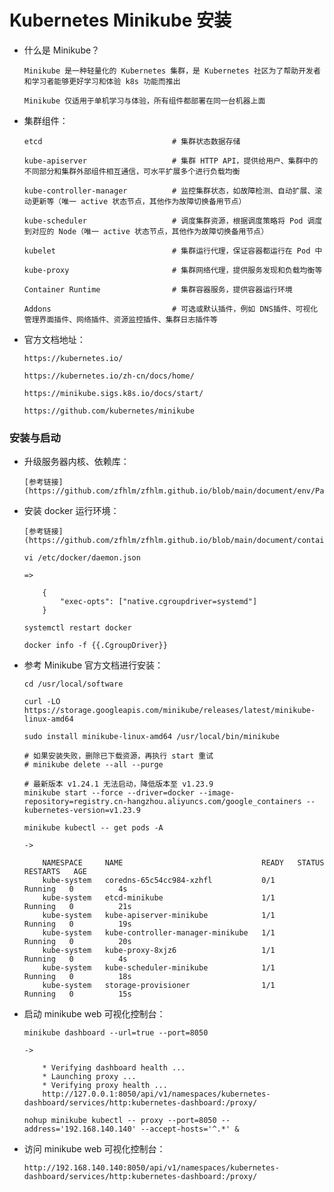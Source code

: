 
# Kubernetes Minikube 安装

  * 什么是 Minikube？

        Minikube 是一种轻量化的 Kubernetes 集群，是 Kubernetes 社区为了帮助开发者和学习者能够更好学习和体验 k8s 功能而推出

        Minikube 仅适用于单机学习与体验，所有组件都部署在同一台机器上面

  * 集群组件：

        etcd                             # 集群状态数据存储

        kube-apiserver                   # 集群 HTTP API，提供给用户、集群中的不同部分和集群外部组件相互通信，可水平扩展多个进行负载均衡

        kube-controller-manager          # 监控集群状态，如故障检测、自动扩展、滚动更新等（唯一 active 状态节点，其他作为故障切换备用节点）

        kube-scheduler                   # 调度集群资源，根据调度策略将 Pod 调度到对应的 Node（唯一 active 状态节点，其他作为故障切换备用节点）

        kubelet                          # 集群运行代理，保证容器都运行在 Pod 中

        kube-proxy                       # 集群网络代理，提供服务发现和负载均衡等

        Container Runtime                # 集群容器服务，提供容器运行环境

        Addons                           # 可选或默认插件，例如 DNS插件、可视化管理界面插件、网络插件、资源监控插件、集群日志插件等

  * 官方文档地址：

        https://kubernetes.io/

        https://kubernetes.io/zh-cn/docs/home/

        https://minikube.sigs.k8s.io/docs/start/

        https://github.com/kubernetes/minikube

### 安装与启动

  * 升级服务器内核、依赖库：

        [参考链接](https://github.com/zfhlm/zfhlm.github.io/blob/main/document/env/Part05%20CentOS%20%E5%8D%87%E7%BA%A7%E5%86%85%E6%A0%B8%E7%89%88%E6%9C%AC.md)

  * 安装 docker 运行环境：

        [参考链接](https://github.com/zfhlm/zfhlm.github.io/blob/main/document/container/docker/Part01%20docker%20%E5%AE%89%E8%A3%85%E9%85%8D%E7%BD%AE.md)

        vi /etc/docker/daemon.json

        =>

            {
                "exec-opts": ["native.cgroupdriver=systemd"]
            }

        systemctl restart docker

        docker info -f {{.CgroupDriver}}

  * 参考 Minikube 官方文档进行安装：

        cd /usr/local/software

        curl -LO https://storage.googleapis.com/minikube/releases/latest/minikube-linux-amd64

        sudo install minikube-linux-amd64 /usr/local/bin/minikube

        # 如果安装失败，删除已下载资源，再执行 start 重试
        # minikube delete --all --purge

        # 最新版本 v1.24.1 无法启动，降低版本至 v1.23.9
        minikube start --force --driver=docker --image-repository=registry.cn-hangzhou.aliyuncs.com/google_containers --kubernetes-version=v1.23.9

        minikube kubectl -- get pods -A

        ->

            NAMESPACE     NAME                               READY   STATUS    RESTARTS   AGE
            kube-system   coredns-65c54cc984-xzhfl           0/1     Running   0          4s
            kube-system   etcd-minikube                      1/1     Running   0          21s
            kube-system   kube-apiserver-minikube            1/1     Running   0          19s
            kube-system   kube-controller-manager-minikube   1/1     Running   0          20s
            kube-system   kube-proxy-8xjz6                   1/1     Running   0          4s
            kube-system   kube-scheduler-minikube            1/1     Running   0          18s
            kube-system   storage-provisioner                1/1     Running   0          15s

  * 启动 minikube web 可视化控制台：

        minikube dashboard --url=true --port=8050

        ->

            * Verifying dashboard health ...
            * Launching proxy ...
            * Verifying proxy health ...
            http://127.0.0.1:8050/api/v1/namespaces/kubernetes-dashboard/services/http:kubernetes-dashboard:/proxy/

        nohup minikube kubectl -- proxy --port=8050 --address='192.168.140.140' --accept-hosts='^.*' &

  * 访问 minikube web 可视化控制台：

        http://192.168.140.140:8050/api/v1/namespaces/kubernetes-dashboard/services/http:kubernetes-dashboard:/proxy/
